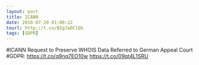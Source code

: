 ```yaml
---
layout: post
title: ICANN
date: 2018-07-20 01:00:22
tourl: http://t.co/BIgJw0ClQk
tags: [GDPR]
---
```

#ICANN Request to Preserve WHOIS Data Referred to German Appeal Court #GDPR: https://t.co/q9nq7EO10w https://t.co/09qt4L1SRU